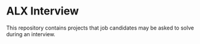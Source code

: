 # ALX Interview

This repository contains projects that job candidates may be asked to solve during an interview.
